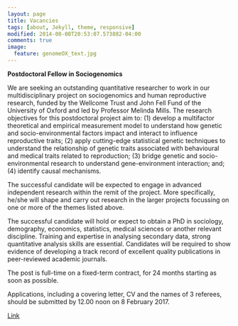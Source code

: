 ```yaml
---
layout: page
title: Vacancies
tags: [about, Jekyll, theme, responsive]
modified: 2014-08-08T20:53:07.573882-04:00
comments: true
image:
  feature: genomeOX_text.jpg
---
```

**Postdoctoral Fellow in Sociogenomics**

We are seeking an outstanding quantitative researcher to work in our multidisciplinary project on sociogenomics and human reproductive research, funded by the Wellcome Trust and John Fell Fund of the University of Oxford and led by Professor Melinda Mills. The research objectives for this postdoctoral project aim to: (1) develop a multifactor theoretical and empirical measurement model to understand how genetic and socio-environmental factors impact and interact to influence reproductive traits; (2) apply cutting-edge statistical genetic techniques to understand the relationship of genetic traits associated with behavioural and medical traits related to reproduction; (3) bridge genetic and socio-environmental research to understand gene-environment interaction; and; (4) identify causal mechanisms.

The successful candidate will be expected to engage in advanced independent research within the remit of the project. More specifically, he/she will shape and carry out research in the larger projects focussing on one or more of the themes listed above. 

The successful candidate will hold or expect to obtain a PhD in sociology, demography, economics, statistics, medical sciences or another relevant discipline. Training and expertise in analysing secondary data, strong quantitative analysis skills are essential. Candidates will be required to show evidence of developing a track record of excellent quality publications in peer-reviewed academic journals.

The post is full-time on a fixed-term contract, for 24 months starting as soon as possible.

Applications, including a covering letter, CV and the names of 3 referees, should be submitted by 12.00 noon on 8 February 2017.

[Link](http://tinyurl.com/jjupkmw)